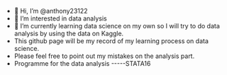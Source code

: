 - 👋 Hi, I’m @anthony23122
- 👀 I’m interested in data analysis
- 🌱 I’m currently learning data science on my own so I will try to do data analysis by using the data on Kaggle.
- This github page will be my record of my learning process on data science.
- Please feel free to point out my mistakes on the analysis part.
- Programme for the data analysis -----STATA16



<!---
anthony23122/anthony23122 is a ✨ special ✨ repository because its `README.md` (this file) appears on your GitHub profile.
You can click the Preview link to take a look at your changes.
--->

